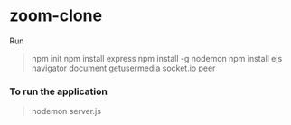# zoom-clone

Run
> npm init
> npm install express
> npm install -g nodemon
> npm install ejs navigator document getusermedia socket.io peer

### To run the application
> nodemon server.js
